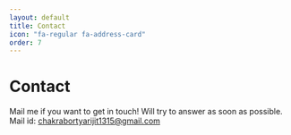 ```yaml
---
layout: default
title: Contact
icon: "fa-regular fa-address-card"
order: 7
---
```


<link rel="stylesheet" href="../academicons-1.9.4/css/academicons.css"/>
<link rel="stylesheet" href="../assets/css/tempCSS.css"/>
<script src="https://kit.fontawesome.com/f3d052e4c8.js" crossorigin="anonymous"></script>


# Contact


Mail me if you want to get in touch! Will try to answer as soon as possible.
<br/>
Mail id: chakrabortyarijit1315@gmail.com